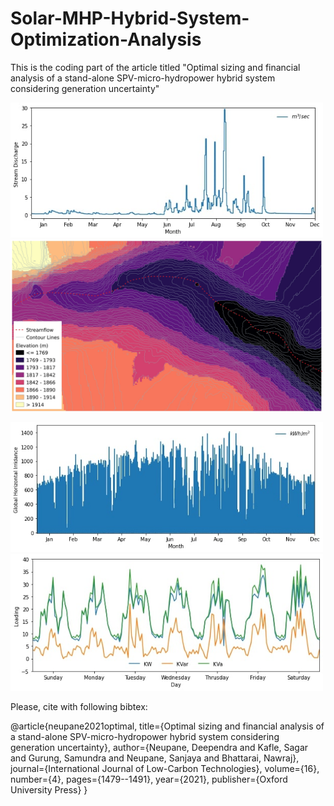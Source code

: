 # Solar-MHP-Hybrid-System-Optimization-Analysis

This is the coding part of the article titled "Optimal sizing and financial analysis of a stand-alone SPV-micro-hydropower hybrid system considering generation uncertainty"


<p float="left">
  <img src="/figure 1 left.jpg" width="500" />
  <img src="/figure 1 right.jpg" width="500" /> 
</p>

<p float="left">
  <img src="/figure 2 left.jpg" width="500" />
  <img src="/figure 2 right.jpg" width="500" /> 
</p>


Please, cite with following bibtex:

@article{neupane2021optimal,
  title={Optimal sizing and financial analysis of a stand-alone SPV-micro-hydropower hybrid system considering generation uncertainty},
  author={Neupane, Deependra and Kafle, Sagar and Gurung, Samundra and Neupane, Sanjaya and Bhattarai, Nawraj},
  journal={International Journal of Low-Carbon Technologies},
  volume={16},
  number={4},
  pages={1479--1491},
  year={2021},
  publisher={Oxford University Press}
}
